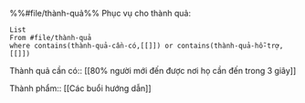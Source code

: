 %%#file/thành-quả%%
Phục vụ cho thành quả:
```dataview
List 
From #file/thành-quả 
where contains(thành-quả-cần-có,[[]]) or contains(thành-quả-hỗ-trợ,[[]]) 
```
Thành quả cần có:: [[80% người mới đến được nơi họ cần đến trong 3 giây]]

Thành phẩm:: [[Các buổi hướng dẫn]]